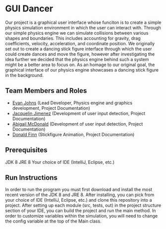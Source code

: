# GUI Dancer

Our project is a graphical user interface whose funciton is to create a simple physics simulation environment in which the user can interact with. Through our simple physics engine we can simulate collisions between various shapes and boundaries. This includes accounting for gravity, drag coefficients, velocity, acceleration, and coordinate position. We originally set out to create a dancing stick figure interface through which the user could create dances and move the figure, however after investigating the idea further we decided that the physics engine behind such a system might be a better area to focus on. As an homage to our original goal, the graphical interface of our physics engine showcases a dancing stick figure in the background.

## Team Members and Roles

* [Evan Johns](https://github.com/CutlassS1968/CIS350-HW2-JOHNS) (Lead Developer, Physics engine and graphics development, Project Documentation)
* [Jacquelin Jimenez](https://github.com/jacquelin-jimenez/CIS350-HW2-Jimenez) (Development of user input detection, Project Documentation)
* [Abigail McDonald](https://github.com/AbigailM103/CIS350-HW2-McDonald) (Development of user input detection, Project Documentation)
* [Donald Finn](https://github.com/donaldfinn/CIS350-HW2-FINN) (Stickfigure Animation, Project Documentation)

## Prerequisites

JDK 8
JRE 8
Your choice of IDE (IntelliJ, Eclipse, etc.)

## Run Instructions

In order to run the program you must first download and install the most recent version of the JDK 8 and JRE 8. After installing, you can pick from your choice of IDE (IntelliJ, Eclipse, etc.) and clone this repository into a project. After setting up each module (src, tests, out) in the project structure section of your IDE, you can build the project and run the main method. In order to customize variables within the simulation, you will need to change the config variable at the top of the Main class.
